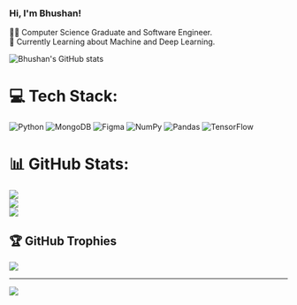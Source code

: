 ### Hi, I'm Bhushan!

👨‍💻 Computer Science Graduate and Software Engineer. <br/>
💭 Currently Learning about Machine and Deep Learning. <br/>

<!-- GitHub Stats from https://github.com/anuraghazra/github-readme-stats -->
![Bhushan's GitHub stats](https://github-readme-stats.vercel.app/api?username=bhushang9&show_icons=true&theme=radical)

# 💻 Tech Stack:
![Python](https://img.shields.io/badge/python-3670A0?style=flat-square&logo=python&logoColor=ffdd54) ![MongoDB](https://img.shields.io/badge/MongoDB-%234ea94b.svg?style=flat-square&logo=mongodb&logoColor=white) ![Figma](https://img.shields.io/badge/figma-%23F24E1E.svg?style=flat-square&logo=figma&logoColor=white) ![NumPy](https://img.shields.io/badge/numpy-%23013243.svg?style=flat-square&logo=numpy&logoColor=white) ![Pandas](https://img.shields.io/badge/pandas-%23150458.svg?style=flat-square&logo=pandas&logoColor=white) ![TensorFlow](https://img.shields.io/badge/TensorFlow-%23FF6F00.svg?style=flat-square&logo=TensorFlow&logoColor=white)
# 📊 GitHub Stats:
![](https://github-readme-stats.vercel.app/api?username=bhushang9&theme=radical&hide_border=false&include_all_commits=false&count_private=false)<br/>
![](https://github-readme-streak-stats.herokuapp.com/?user=bhushang9&theme=radical&hide_border=false)<br/>
![](https://github-readme-stats.vercel.app/api/top-langs/?username=bhushang9&theme=radical&hide_border=false&include_all_commits=false&count_private=false&layout=compact)

## 🏆 GitHub Trophies
![](https://github-profile-trophy.vercel.app/?username=bhushang9&theme=radical&no-frame=true&no-bg=false&margin-w=4)

---
[![](https://visitcount.itsvg.in/api?id=bhushang9&icon=0&color=0)](https://visitcount.itsvg.in)

<!-- Proudly created with GPRM ( https://gprm.itsvg.in ) -->
